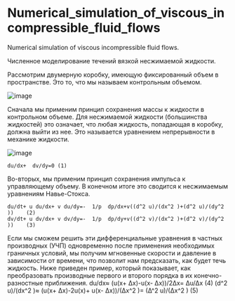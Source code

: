 # Numerical_simulation_of_viscous_incompressible_fluid_flows
Numerical simulation of viscous incompressible fluid flows.

Численное моделирование течений вязкой несжимаемой жидкости.

Рассмотрим двумерную коробку, имеющую фиксированный объем в пространстве. Это то, что мы называем контрольным объемом. 

![image](https://github.com/Sazerfai/Numerical_simulation_of_viscous_incompressible_fluid_flows/assets/79790554/472238de-9d4a-4576-9a26-5399e8050f34)

Сначала мы применим принцип сохранения массы к жидкости в контрольном объеме. Для несжимаемой жидкости (большинства жидкостей) это означает, что любая жидкость, попадающая в коробку, должна выйти из нее. Это называется уравнением непрерывности в механике жидкости.

![image](https://github.com/Sazerfai/Numerical_simulation_of_viscous_incompressible_fluid_flows/assets/79790554/f381e569-1434-4f83-8703-0ad816ce6202)

	du/dx+  dv/dy=0	(1)
Во-вторых, мы применим принцип сохранения импульса к управляющему объему. В конечном итоге это сводится к несжимаемым уравнениям Навье-Стокса.

	du/dt+ u du/dx+ v du/dy=-  1/p  dp/dx+v((d^2 u)/(dx^2 )+(d^2 u)/(dy^2 ))	(2)
	dv/dt+ u dv/dx+ v dv/dy=-  1/p  dp/dy+v((d^2 v)/(dx^2 )+(d^2 v)/(dy^2 ))	(3)
Если мы сможем решить эти дифференциальные уравнения в частных производных (УЧП) одновременно после применения необходимых граничных условий, мы получим мгновенные скорости и давление в зависимости от времени, что позволит нам предсказать, как будет течь жидкость. 
Ниже приведен пример, который показывает, как преобразовать производные первого и второго порядка в их конечно-разностные приближения.
	du/dx≈  (u(x+ ∆x)-u(x- ∆x))/2∆x=  ∆u/∆x	(4)
	(d^2 u)/(dx^2 )≈  (u(x+ ∆x)-2u(x)+ u(x- ∆x))/(∆x^2 )=  (∆^2 u)/(∆x^2 )	(5)

